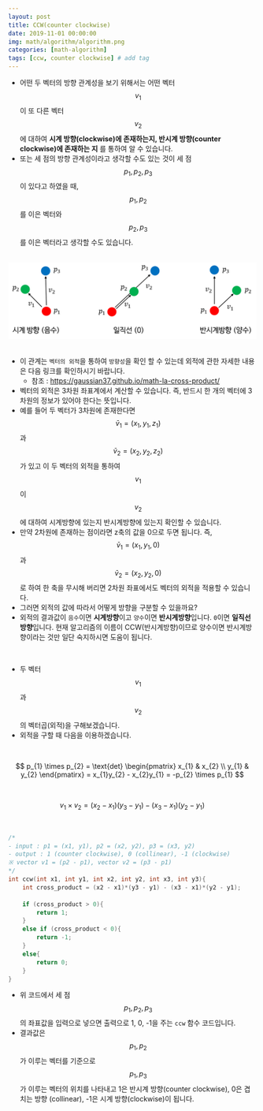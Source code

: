 ```yaml
---
layout: post
title: CCW(counter clockwise)
date: 2019-11-01 00:00:00
img: math/algorithm/algorithm.png
categories: [math-algorithm] 
tags: [ccw, counter clockwise] # add tag
---
```


- 어떤 두 벡터의 방향 관계성을 보기 위해서는 어떤 벡터 $$ v_{1} $$이 또 다른 벡터 $$ v_{2} $$에 대하여 **시계 방향(clockwise)에 존재하는지, 반시계 방향(counter clockwise)에 존재하는 지** 를 통하여 알 수 있습니다.
- 또는 세 점의 방향 관계성이라고 생각할 수도 있는 것이 세 점 $$ p_{1}, p_{2}, p_{3} $$이 있다고 하였을 때, $$ p_{1}, p_{2} $$를 이은 벡터와 $$ p_{2}, p_{3} $$를 이은 벡터라고 생각할 수도 있습니다.

<br>
<center><img src="../assets/img/math/algorithm/ccw/0.png" alt="Drawing" style="width: 800px;"/></center>
<br>

- 이 관계는 `벡터의 외적`을 통하여 `방향성`을 확인 할 수 있는데 외적에 관한 자세한 내용은 다음 링크를 확인하시기 바랍니다.
    - 참조 : https://gaussian37.github.io/math-la-cross-product/
- 벡터의 외적은 3차원 좌표계에서 계산할 수 있습니다. 즉, 반드시 한 개의 벡터에 3차원의 정보가 있어야 한다는 뜻입니다.
- 예를 들어 두 벡터가 3차원에 존재한다면 $$ \bar{v}_{1} = (x_{1}, y_{1}, z_{1}) $$과 $$ \bar{v}_{2} = (x_{2}, y_{2}, z_{2}) $$가 있고 이 두 벡터의 외적을 통하여 $$ v_{1} $$이 $$ v_{2} $$에 대하여 시계방향에 있는지 반시계방향에 있는지 확인할 수 있습니다.
- 만약 2차원에 존재하는 점이라면 z축의 값을 0으로 두면 됩니다. 즉, $$ \bar{v}_{1} = (x_{1}, y_{1}, 0) $$과 $$ \bar{v}_{2} = (x_{2}, y_{2}, 0) $$로 하여 한 축을 무시해 버리면 2차원 좌표에서도 벡터의 외적을 적용할 수 있습니다.
- 그러면 외적의 값에 따라서 어떻게 방향을 구분할 수 있을까요?
- 외적의 결과값이 `음수`이면 **시계방향**이고 `양수`이면 **반시계방향**입니다. `0`이면 **일직선 방향**입니다. 현재 알고리즘의 이름이 CCW(반시계방향)이므로 양수이면 반시계방향이라는 것만 일단 숙지하시면 도움이 됩니다.

<br>

- 두 벡터 $$ v_{1} $$과 $$ v_{2} $$의 벡터곱(외적)을 구해보겠습니다.
- 외적을 구할 때 다음을 이용하겠습니다.

<br>

$$ p_{1} \times p_{2}  = \text{det} \begin{pmatrix} x_{1} & x_{2} \\ y_{1} & y_{2} \end{pmatirx} = x_{1}y_{2} - x_{2}y_{1} = -p_{2} \times p_{1} $$

<br>

$$ v_{1} \times v_{2} = (x_{2} - x_{1})(y_{3} - y_{1}) - (x_{3} - x_{1})(y_{2} - y_{1}) $$

<br>

```cpp
/*
- input : p1 = (x1, y1), p2 = (x2, y2), p3 = (x3, y2)
- output : 1 (counter clockwise), 0 (collinear), -1 (clockwise)
※ vector v1 = (p2 - p1), vector v2 = (p3 - p1) 
*/
int ccw(int x1, int y1, int x2, int y2, int x3, int y3){
    int cross_product = (x2 - x1)*(y3 - y1) - (x3 - x1)*(y2 - y1);

    if (cross_product > 0){
        return 1;
    }
    else if (cross_product < 0){
        return -1;
    }
    else{
        return 0;
    }
}
```

- 위 코드에서 세 점 $$ p_{1}, p_{2}, p_{3} $$의 좌표값을 입력으로 넣으면 출력으로 1, 0, -1을 주는 `ccw` 함수 코드입니다.
- 결과값은 $$ p_{1}, p_{2} $$가 이루는 벡터를 기준으로 $$ p_{1}, p_{3} $$가 이루는 벡터의 위치를 나타내고 1은 반시계 방향(counter clockwise), 0은 겹치는 방향 (collinear), -1은 시계 방향(clockwise)이 됩니다.
